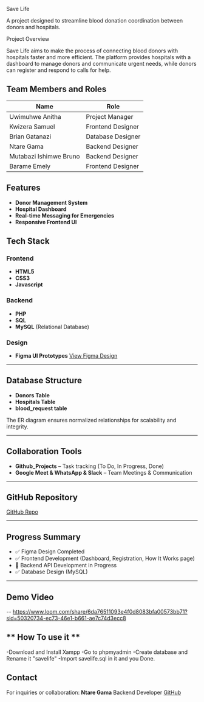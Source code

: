 Save Life

A project designed to streamline blood donation coordination between donors and hospitals.

Project Overview

Save Life aims to make the process of connecting blood donors with hospitals faster and more efficient. The platform provides hospitals with a dashboard to manage donors and communicate urgent needs, while donors can register and respond to calls for help.


## Team Members and Roles

| Name                   | Role              |
| ---------------------- | ----------------- |
| Uwimuhwe Anitha        | Project Manager   |
| Kwizera Samuel         | Frontend Designer |
| Brian Gatanazi          | Database Designer |
| Ntare Gama             | Backend Designer  |
| Mutabazi Ishimwe Bruno | Backend Designer  |
| Barame Emely           | Frontend Designer |

## Features

* **Donor Management System**
* **Hospital Dashboard**
* **Real-time Messaging for Emergencies**
* **Responsive Frontend UI**

## **Tech Stack**

### **Frontend**

* **HTML5**
* **CSS3**
* **Javascript**


### **Backend**

* **PHP**
* **SQL** 
* **MySQL** (Relational Database)

### **Design**

* **Figma UI Prototypes**
  [View Figma Design](https://www.figma.com/design/EXkRhyb01Vr40PXHUyeA4I/SAVELiFE?node-id=0-1&p=f&t=aRiu4PauWBTf9JIt-0)

---

## **Database Structure**

* **Donors Table**
* **Hospitals Table**
* **blood_request table**

The ER diagram ensures normalized relationships for scalability and integrity.

---

## **Collaboration Tools**

* **Github_Projects** – Task tracking (To Do, In Progress, Done)
* **Google Meet & WhatsApp & Slack** – Team Meetings & Communication

---

## **GitHub Repository**

[GitHub Repo](https://github.com/Ntare-GAMA/Save-Life)

---

## **Progress Summary**

* ✅ Figma Design Completed
* ✅ Frontend Development (Dashboard, Registration, How It Works page)
* 🔄 Backend API Development in Progress
* ✅ Database Design (MySQL)

---

## **Demo Video**

-- https://www.loom.com/share/6da76511093e4f0d8083bfa00573bb71?sid=50320734-ec73-46e1-b661-ae7c74d3ecc8

## ** How To use it **

-Download and Install Xampp
-Go to phpmyadmin
-Create database and Rename it "savelife"
-Import savelife.sql in it and you Done.

## **Contact**

For inquiries or collaboration:
**Ntare Gama**
Backend Developer
[GitHub](https://github.com/Ntare-GAMA/Save-Life)
